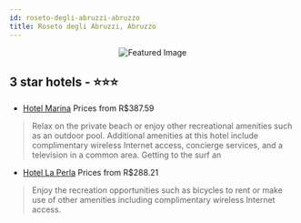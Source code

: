 ```yaml
---
id: roseto-degli-abruzzi-abruzzo
title: Roseto degli Abruzzi, Abruzzo
---
```


<center><img src="https://i.travelapi.com/hotels/18000000/17430000/17428900/17428851/5faa6480_z.jpg" alt="Featured Image" /></center>


##  3 star hotels - ⭐️⭐️⭐️

-    [Hotel Marina](https://us.hurb.com/hotels/roseto-degli-abruzzi/hotel-marina-JNP-JP836397?cmp=18055) Prices from R$387.59
   > Relax on the private beach or enjoy other recreational amenities such as an outdoor pool. Additional amenities at this hotel include complimentary wireless Internet access, concierge services, and a television in a common area. Getting to the surf an
-    [Hotel La Perla](https://us.hurb.com/hotels/roseto-degli-abruzzi/hotel-la-perla-JNP-JP618858?cmp=18055) Prices from R$288.21
   > Enjoy the recreation opportunities such as bicycles to rent or make use of other amenities including complimentary wireless Internet access.
